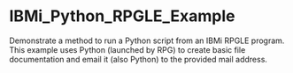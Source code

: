 # IBMi_Python_RPGLE_Example
Demonstrate a method to run a Python script from an IBMi RPGLE program. This example uses Python (launched by RPG) to create basic file documentation and email it (also Python) to the provided mail address.
